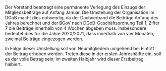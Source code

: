 Der Vorstand beantragt eine permanente Verlegung des Einzugs der Mitgliedsbeiträge auf Anfang Januar. Die Umstellung der Organisation im DGoB macht dies notwendig, da der Dachverband die Beiträge Anfang des Jahres berechnet und der BGoV nach DGoB-Geschäftsordnung Teil 1, Ziffer 7 die Beiträge innerhalb von 4 Wochen abgeben muss.
Insbesondere bedeutet dies für die Jahre 2020/2021, dass innerhalb von vier Monaten, zweimal Beiträge eingezogen werden.

In Folge dieser Umstellung soll von Neumitgliedern umgehend bei Eintritt der Beitrag erhoben werden. Treten diese in der ersten Jahreshälfte ein, soll es der volle Betrag sein; im zweiten Halbjahr wird dieser Erstbeitrag halbiert.
